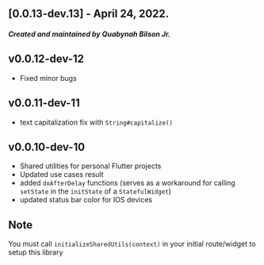 ## [0.0.13-dev.13] - April 24, 2022.
##### Created and maintained by <strong>Quabynah Bilson Jr.</strong>

## v0.0.12-dev-12
- Fixed minor bugs

## v0.0.11-dev-11
- text capitalization fix with `String#capitalize()`

## v0.0.10-dev-10
- Shared utilities for personal Flutter projects
- Updated use cases result
- added `doAfterDelay` functions (serves as a workaround for calling `setState` in the `initState` of
  a `StatefulWidget`)
- updated status bar color for IOS devices


## Note

You must call `initializeSharedUtils(context)` in your initial route/widget to setup this library
